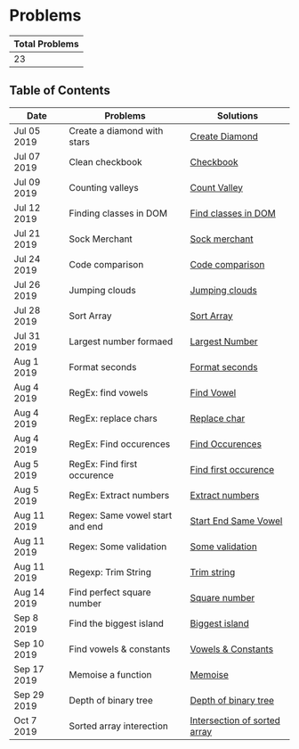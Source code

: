 # Problems

| Total Problems |
| -------------- |
| 23             |

## Table of Contents

| Date        | Problems                        | Solutions                                                         |
| ----------- | ------------------------------- | ----------------------------------------------------------------- |
| Jul 05 2019 | Create a diamond with stars     | [Create Diamond](./src/diamond-with-star.js)                      |
| Jul 07 2019 | Clean checkbook                 | [Checkbook](./src/checkbook.js)                                   |
| Jul 09 2019 | Counting valleys                | [Count Valley](./src/counting-valley.js)                          |
| Jul 12 2019 | Finding classes in DOM          | [Find classes in DOM](./src/find-class.js)                        |
| Jul 21 2019 | Sock Merchant                   | [Sock merchant](./src/sock-merchant.js)                           |
| Jul 24 2019 | Code comparison                 | [Code comparison](./src/code-comparison.js)                       |
| Jul 26 2019 | Jumping clouds                  | [Jumping clouds](./src/jumping-clouds.js)                         |
| Jul 28 2019 | Sort Array                      | [Sort Array](./src/sort-array.js)                                 |
| Jul 31 2019 | Largest number formaed          | [Largest Number](./src/largest-number-formed.js)                  |
| Aug 1 2019  | Format seconds                  | [Format seconds](./src/count-seconds.js)                          |
| Aug 4 2019  | RegEx: find vowels              | [Find Vowel](./src/Regexp/find-vowel.js)                          |
| Aug 4 2019  | RegEx: replace chars            | [Replace char](./src/Regexp/replace-char.js)                      |
| Aug 4 2019  | RegEx: Find occurences          | [Find Occurences](./src/Regexp/find-occurences.js)                |
| Aug 5 2019  | RegEx: Find first occurence     | [Find first occurence](./src/Regexp/first-find.js)                |
| Aug 5 2019  | RegEx: Extract numbers          | [Extract numbers](./src/Regexp/extract-number.js)                 |
| Aug 11 2019 | Regex: Same vowel start and end | [Start End Same Vowel](./src/Regexp/start-end-with-same-vowel.js) |
| Aug 11 2019 | Regex: Some validation          | [Some validation](./src/Regexp/some-validation.js)                |
| Aug 11 2019 | Regexp: Trim String             | [Trim string](./src/Regexp/trim-string.js)                        |
| Aug 14 2019 | Find perfect square number      | [Square number](./src/isSquareRoot.js)                            |
| Sep 8 2019  | Find the biggest island         | [Biggest island](./src/biggest-island.js)                         |
| Sep 10 2019 | Find vowels & constants         | [Vowels & Constants](./src/Regexp/count-vowels.js)                |
| Sep 17 2019 | Memoise a function              | [Memoise](./src/memoisation.js)                                   |
| Sep 29 2019 | Depth of binary tree            | [Depth of binary tree](./src/Tree/max-depth.js)                   |
| Oct 7 2019  | Sorted array interection        | [Intersection of sorted array](./src/array-interection.js)        |

